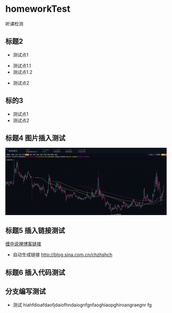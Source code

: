 # homeworkTest
听课检测

## 标题2
+ 测试点1
 - 测试点1.1
 - 测试点1.2

+ 测试点2

## 标的3
+ 测试点1
+ 测试点2

## 标题4 图片插入测试

![截图1](https://github.com/xfcoder/homeworkTest/blob/master/main/%E6%88%AA%E5%9B%BE1.png "鼠标停留在图片上时显示的内容")

## 标题5 插入链接测试

[缠中说禅博客链接](http://blog.sina.com.cn/chzhshch)

+ 自动生成链接
<http://blog.sina.com.cn/chzhshch>

## 标题6 插入代码测试


## 分支编写测试
+ 测试  hiahfdioafdaofjdaiofhndaiognfgnfaoghiaopghiroangraegnr fg

